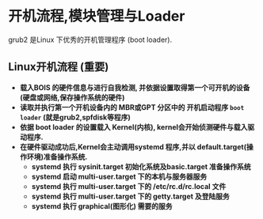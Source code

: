 # 开机流程,模块管理与Loader
grub2 是Linux 下优秀的开机管理程序 (boot loader).

## Linux开机流程 (重要)
- **载入BOIS 的硬件信息与进行自我检测, 并依据设置取得第一个可开机的设备(硬盘或网络,保存操作系统的硬件)**
- **读取并执行第一个开机设备内的 MBR或GPT 分区中的 **开机启动程序 `boot loader`** (就是grub2,spfdisk等程序)**
- **依据 boot loader 的设置载入 Kernel(内核), kernel会开始侦测硬件与载入驱动程序.**
- **在硬件驱动成功后,Kernel会主动调用systemd 程序,并以 default.target(操作环境)准备操作系统.**
  - **systemd 执行 sysinit.target 初始化系统及basic.target 准备操作系统**
  - **systemd 启动 multi-user.target 下的本机与服务器服务**
  - **systemd 执行 multi-user.target 下的 /etc/rc.d/rc.local 文件**
  - **systemd 执行 multi-user.target 下的 getty.target 及登陆服务**
  - **systemd 执行 graphical(图形化) 需要的服务**
























